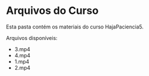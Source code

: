 # Arquivos do Curso

Esta pasta contém os materiais do curso HajaPaciencia5.

Arquivos disponíveis:
- 3.mp4
- 4.mp4
- 1.mp4
- 2.mp4